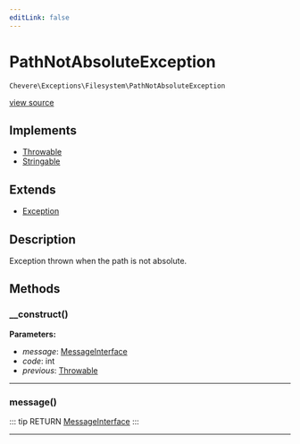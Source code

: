 ```yaml
---
editLink: false
---
```


# PathNotAbsoluteException

`Chevere\Exceptions\Filesystem\PathNotAbsoluteException`

[view source](https://github.com/chevere/chevere/blob/master/src/Chevere/Exceptions/Filesystem/PathNotAbsoluteException.php)

## Implements

- [Throwable](https://www.php.net/manual/class.throwable)
- [Stringable](https://www.php.net/manual/class.stringable)

## Extends

- [Exception](../Core/Exception.md)

## Description

Exception thrown when the path is not absolute.

## Methods

### __construct()

**Parameters:**

- *message*: [MessageInterface](../../Interfaces/Message/MessageInterface.md)
- *code*: int
- *previous*: [Throwable](https://www.php.net/manual/class.throwable)

---

### message()

::: tip RETURN
[MessageInterface](../../Interfaces/Message/MessageInterface.md)
:::

---
